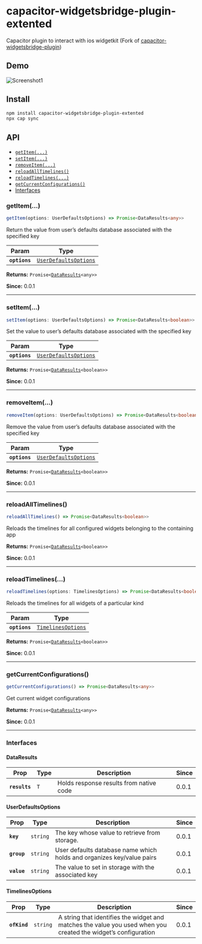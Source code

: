# capacitor-widgetsbridge-plugin-extented

Capacitor plugin to interact with ios widgetkit (Fork of [capacitor-widgetsbridge-plugin](https://github.com/0xn33t/capacitor-widgetsbridge-plugin))

## Demo

![Screenshot1](./demo.gif)

## Install

```bash
npm install capacitor-widgetsbridge-plugin-extented
npx cap sync
```

## API

<docgen-index>

* [`getItem(...)`](#getitem)
* [`setItem(...)`](#setitem)
* [`removeItem(...)`](#removeitem)
* [`reloadAllTimelines()`](#reloadalltimelines)
* [`reloadTimelines(...)`](#reloadtimelines)
* [`getCurrentConfigurations()`](#getcurrentconfigurations)
* [Interfaces](#interfaces)

</docgen-index>

<docgen-api>
<!--Update the source file JSDoc comments and rerun docgen to update the docs below-->

### getItem(...)

```typescript
getItem(options: UserDefaultsOptions) => Promise<DataResults<any>>
```

Return the value from user’s defaults database associated with the specified key

| Param         | Type                                                                |
| ------------- | ------------------------------------------------------------------- |
| **`options`** | <code><a href="#userdefaultsoptions">UserDefaultsOptions</a></code> |

**Returns:** <code>Promise&lt;<a href="#dataresults">DataResults</a>&lt;any&gt;&gt;</code>

**Since:** 0.0.1

--------------------


### setItem(...)

```typescript
setItem(options: UserDefaultsOptions) => Promise<DataResults<boolean>>
```

Set the value to user’s defaults database associated with the specified key

| Param         | Type                                                                |
| ------------- | ------------------------------------------------------------------- |
| **`options`** | <code><a href="#userdefaultsoptions">UserDefaultsOptions</a></code> |

**Returns:** <code>Promise&lt;<a href="#dataresults">DataResults</a>&lt;boolean&gt;&gt;</code>

**Since:** 0.0.1

--------------------


### removeItem(...)

```typescript
removeItem(options: UserDefaultsOptions) => Promise<DataResults<boolean>>
```

Remove the value from user’s defaults database associated with the specified key

| Param         | Type                                                                |
| ------------- | ------------------------------------------------------------------- |
| **`options`** | <code><a href="#userdefaultsoptions">UserDefaultsOptions</a></code> |

**Returns:** <code>Promise&lt;<a href="#dataresults">DataResults</a>&lt;boolean&gt;&gt;</code>

**Since:** 0.0.1

--------------------


### reloadAllTimelines()

```typescript
reloadAllTimelines() => Promise<DataResults<boolean>>
```

Reloads the timelines for all configured widgets belonging to the containing app

**Returns:** <code>Promise&lt;<a href="#dataresults">DataResults</a>&lt;boolean&gt;&gt;</code>

**Since:** 0.0.1

--------------------


### reloadTimelines(...)

```typescript
reloadTimelines(options: TimelinesOptions) => Promise<DataResults<boolean>>
```

Reloads the timelines for all widgets of a particular kind

| Param         | Type                                                          |
| ------------- | ------------------------------------------------------------- |
| **`options`** | <code><a href="#timelinesoptions">TimelinesOptions</a></code> |

**Returns:** <code>Promise&lt;<a href="#dataresults">DataResults</a>&lt;boolean&gt;&gt;</code>

**Since:** 0.0.1

--------------------


### getCurrentConfigurations()

```typescript
getCurrentConfigurations() => Promise<DataResults<any>>
```

Get current widget configurations

**Returns:** <code>Promise&lt;<a href="#dataresults">DataResults</a>&lt;any&gt;&gt;</code>

**Since:** 0.0.1

--------------------


### Interfaces


#### DataResults

| Prop          | Type           | Description                             | Since |
| ------------- | -------------- | --------------------------------------- | ----- |
| **`results`** | <code>T</code> | Holds response results from native code | 0.0.1 |


#### UserDefaultsOptions

| Prop        | Type                | Description                                                           | Since |
| ----------- | ------------------- | --------------------------------------------------------------------- | ----- |
| **`key`**   | <code>string</code> | The key whose value to retrieve from storage.                         | 0.0.1 |
| **`group`** | <code>string</code> | User defaults database name which holds and organizes key/value pairs | 0.0.1 |
| **`value`** | <code>string</code> | The value to set in storage with the associated key                   | 0.0.1 |


#### TimelinesOptions

| Prop         | Type                | Description                                                                                                    | Since |
| ------------ | ------------------- | -------------------------------------------------------------------------------------------------------------- | ----- |
| **`ofKind`** | <code>string</code> | A string that identifies the widget and matches the value you used when you created the widget’s configuration | 0.0.1 |

</docgen-api>
